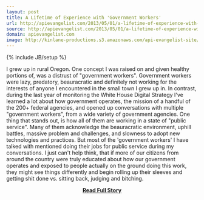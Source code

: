 ```yaml
---
layout: post
title: A Lifetime of Experience with 'Government Workers'
url: http://apievangelist.com/2013/05/01/a-lifetime-of-experience-with-government-workers/
source: http://apievangelist.com/2013/05/01/a-lifetime-of-experience-with-government-workers/
domain: apievangelist.com
image: http://kinlane-productions.s3.amazonaws.com/api-evangelist-site/blog/uncle-sam.jpg
---
```

{% include JB/setup %}<p>
I grew up in rural Oregon. One concept I was raised on and given healthy portions of, was a distrust of "government workers".  Government workers were lazy, predatory, beauracratic and definitely not working for the interests of anyone I encountered in the small town I grew up in.
In contrast, during the last year of monitoring the White House Digital Strategy I've learned a lot about how government operates, the mission of a handful of the 200+ federal agencies, and opened up conversations with multiple "government workers", from a wide variety of government agencies.
One thing that stands out, is how all of them are working in a state of "public service".  Many of them acknowledge the beauracratic environment, uphill battles, massive problem and challenges, and slowness to adopt new technologies and practices. But most of the 'government workers' I&nbsp;have talked with mentioned doing their jobs for public service during my conversations.
I just can't help think, that if more of our citizens from around the country were truly educated about how our government operates and exposed to people actually on the ground doing this work, they might see things differently and begin rolling up their sleeves and getting shit done vs. sitting back, judging and bitching.</p>
<center><p><a href="http://apievangelist.com/2013/05/01/a-lifetime-of-experience-with-government-workers/" style='padding:25px; font-sze:18px; font-weight: bold;'>Read Full Story</a></p></center>
